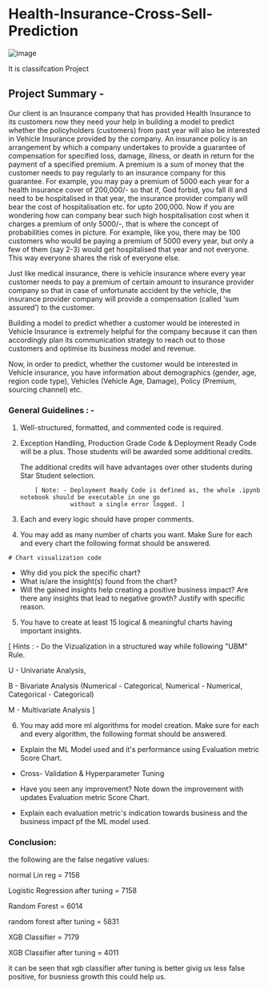 # Health-Insurance-Cross-Sell-Prediction


![image](https://github.com/user-attachments/assets/cc01c64d-2d17-4d8d-aae3-b33b071f824b)

It is classifcation Project


## **Project Summary -**

Our client is an Insurance company that has provided Health Insurance to its customers now they need your help in building a model to predict whether the policyholders (customers) from past year will also be interested in Vehicle Insurance provided by the company. An insurance policy is an arrangement by which a company undertakes to provide a guarantee of compensation for specified loss, damage, illness, or death in return for the payment of a specified premium. A premium is a sum of money that the customer needs to pay regularly to an insurance company for this guarantee. For example, you may pay a premium of 5000 each year for a health insurance cover of 200,000/- so that if, God forbid, you fall ill and need to be hospitalised in that year, the insurance provider company will bear the cost of hospitalisation etc. for upto 200,000. Now if you are wondering how can company bear such high hospitalisation cost when it charges a premium of only 5000/-, that is where the concept of probabilities comes in picture. For example, like you, there may be 100 customers who would be paying a premium of 5000 every year, but only a few of them (say 2-3) would get hospitalised that year and not everyone. This way everyone shares the risk of everyone else.

Just like medical insurance, there is vehicle insurance where every year customer needs to pay a premium of certain amount to insurance provider company so that in case of unfortunate accident by the vehicle, the insurance provider company will provide a compensation (called ‘sum assured’) to the customer.

Building a model to predict whether a customer would be interested in Vehicle Insurance is extremely helpful for the company because it can then accordingly plan its communication strategy to reach out to those customers and optimise its business model and revenue.

Now, in order to predict, whether the customer would be interested in Vehicle insurance, you have information about demographics (gender, age, region code type), Vehicles (Vehicle Age, Damage), Policy (Premium, sourcing channel) etc.

### **General Guidelines** : -  

1.   Well-structured, formatted, and commented code is required.
2.   Exception Handling, Production Grade Code & Deployment Ready Code will be a plus. Those students will be awarded some additional credits.
     
     The additional credits will have advantages over other students during Star Student selection.
       
             [ Note: - Deployment Ready Code is defined as, the whole .ipynb notebook should be executable in one go
                       without a single error logged. ]

3.   Each and every logic should have proper comments.
4. You may add as many number of charts you want. Make Sure for each and every chart the following format should be answered.
        

```
# Chart visualization code
```
            

*   Why did you pick the specific chart?
*   What is/are the insight(s) found from the chart?
* Will the gained insights help creating a positive business impact?
Are there any insights that lead to negative growth? Justify with specific reason.

5. You have to create at least 15 logical & meaningful charts having important insights.


[ Hints : - Do the Vizualization in  a structured way while following "UBM" Rule.

U - Univariate Analysis,

B - Bivariate Analysis (Numerical - Categorical, Numerical - Numerical, Categorical - Categorical)

M - Multivariate Analysis
 ]





6. You may add more ml algorithms for model creation. Make sure for each and every algorithm, the following format should be answered.


*   Explain the ML Model used and it's performance using Evaluation metric Score Chart.


*   Cross- Validation & Hyperparameter Tuning

*   Have you seen any improvement? Note down the improvement with updates Evaluation metric Score Chart.

*   Explain each evaluation metric's indication towards business and the business impact pf the ML model used.















### Conclusion:


the following are the false negative values:

normal Lin reg = 7158

Logistic Regression after tuning = 7158

Random Forest = 6014

random forest after tuning = 5831

XGB Classifier = 7179

XGB Classifier after tuning = 4011

it can be seen that xgb classifier after tuning is better givig us less false positive, for busniess growth this could help us.




